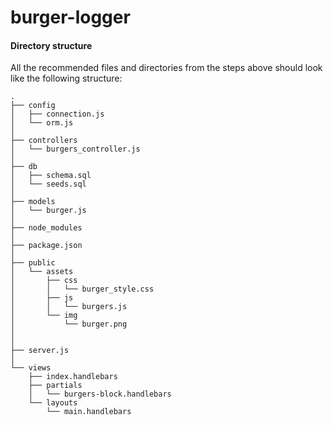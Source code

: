 # burger-logger


#### Directory structure

All the recommended files and directories from the steps above should look like the following structure:

```
.
├── config
│   ├── connection.js
│   └── orm.js
│ 
├── controllers
│   └── burgers_controller.js
│
├── db
│   ├── schema.sql
│   └── seeds.sql
│
├── models
│   └── burger.js
│ 
├── node_modules
│ 
├── package.json
│
├── public
│   └── assets
│       ├── css
│       │   └── burger_style.css
│       ├── js
│       │   └── burgers.js
│       └── img
│           └── burger.png
│   
│
├── server.js
│
└── views
    ├── index.handlebars
    ├── partials
    │   └── burgers-block.handlebars
    └── layouts
        └── main.handlebars
```